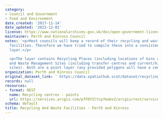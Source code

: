 ```yaml
---
category:
- Council and Government
- Food and Environment
date_created: '2017-11-14'
date_updated: '2022-12-01'
license: https://www.nationalarchives.gov.uk/doc/open-government-licence/version/3/
maintainer: Perth and Kinross Council
notes: '<p>Most councils will keep a record of their recycling and waste management
  facilities. Therefore we have tried to compile these into a consistent national
  layer.</p>

  <p>The layer contains Recycling Places (including locations of bins and centres)
  and Waste Management Sites (including transfer centres and current/historic landfill
  sites). Both are a point layer (any provided polygons will have a centroid created).</p>'
organization: Perth and Kinross Council
original_dataset_link: ' https://data.spatialhub.scot/dataset/recycling_and_waste_facilities-pk'
records: null
resources:
- format: REST
  name: Recycling centres - points
  url: https://services.arcgis.com/pfFDYSlYcp7mabvZ/arcgis/rest/services/Recycling_Points_Centres/FeatureServer/0/query?outFields=*&where=1%3D1
schema: default
title: Recycling And Waste Facilities - Perth and Kinross
---
```

